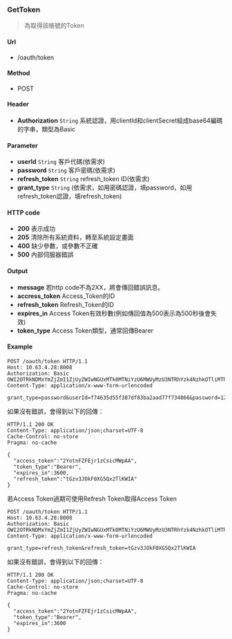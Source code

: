### GetToken
> 為取得該帳號的Token

#### Url
* /oauth/token

#### Method
* POST

#### Header
* __Authorization__ `String` 系統認證，用clientId和clientSecret組成base64編碼的字串，類型為Basic

#### Parameter
* __userId__ `String` 客戶代碼(依需求)
* __password__ `String` 客戶密碼(依需求)
* __refresh_token__ `String` refresh_token ID(依需求)
* __grant_type__ `String` (依需求，如用密碼認證，填password，如用refresh_token認證，填refresh_token)
	
#### HTTP code
* __200__ 表示成功
* __205__ 清除所有系統資料，轉至系統設定畫面
* __400__ 缺少參數，或參數不正確
* __500__ 內部伺服器錯誤

#### Output
* __message__ 若http code不為2XX，將會傳回錯誤訊息。
* __accress_token__ Access_Token的ID
* __refresh_token__ Refresh_Token的ID
* __expires_in__ Access Token有效秒數(例如傳回值為500表示為500秒後會失效)
* __token_type__ Access Token類型，通常回傳Bearer


#### Example

```
POST /oauth/token HTTP/1.1
Host: 10.63.4.28:8008
Authorization: Basic OWI2OTRkNDMxYmZjZmI1ZjUyZWIwNGUxMTk0MTNiYzU6MWUyMzU3NTRhYzk4NzhkOTliMTRiZmZlZGJmZDY5Yzc=
Content-Type: application/x-www-form-urlencoded

grant_type=password&userId=f74635d55f387df83ba2aad77f734866&password=12345678

```

如果沒有錯誤，會得到以下的回傳：

```
HTTP/1.1 200 OK
Content-Type: application/json;charset=UTF-8
Cache-Control: no-store
Pragma: no-cache

{
  "access_token":"2YotnFZFEjr1zCsicMWpAA",
  "token_type":"Bearer",
  "expires_in":3600,
  "refresh_token":"tGzv3JOkF0XG5Qx2TlKWIA"
}

```

若Access Token過期可使用Refresh Token取得Access Token

```
POST /oauth/token HTTP/1.1
Host: 10.63.4.28:8008
Authorization: Basic OWI2OTRkNDMxYmZjZmI1ZjUyZWIwNGUxMTk0MTNiYzU6MWUyMzU3NTRhYzk4NzhkOTliMTRiZmZlZGJmZDY5Yzc=
Content-Type: application/x-www-form-urlencoded

grant_type=refresh_token&refresh_token=tGzv3JOkF0XG5Qx2TlKWIA

```

如果沒有錯誤，會得到以下的回傳：

```
HTTP/1.1 200 OK
Content-Type: application/json;charset=UTF-8
Cache-Control: no-store
Pragma: no-cache

{
  "access_token":"2YotnFZFEjr1zCsicMWpAA",
  "token_type":"Bearer",
  "expires_in":3600
}

```